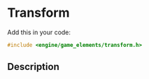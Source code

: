 # Transform

Add this in your code:
```cpp
#include <engine/game_elements/transform.h>
```

## Description